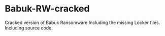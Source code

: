 # Babuk-RW-cracked
Cracked version of Babuk Ransomware Including the missing Locker files. Including source code.
